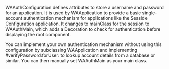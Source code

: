 WAAuthConfiguration defines attributes to store a username and password for an application. It is used by WAApplication to provide a basic single-account authentication mechanism for applications like the Seaside Configuration application. It changes to mainClass for the session to WAAuthMain, which adds a Decoration to check for authentication before displaying the root component.

You can implement your own authentication mechanism without using this configuration by subclassing WAApplication and implementing #verifyPassword:forUser: to lookup account details from a database or similar. You can then manually set WAAuthMain as your main class.
